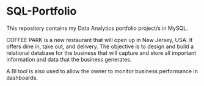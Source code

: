 # SQL-Portfolio
This repository contains my Data Analytics portfolio project/s in MySQL.

COFFEE PARK is a new restaurant that will open up in New Jersey, USA. It offers dine in, take out, and delivery.
The objective is to design and build a relational database for the business that will capture and store all important information and data that the business generates.

A BI tool is also used to allow the owner to monitor business performance in dashboards.

